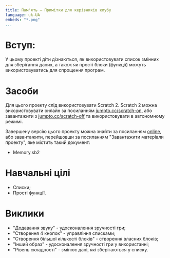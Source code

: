 ```yaml
---
title: Пам'ять — Примітки для керівників клубу
language: uk-UA
embeds: "*.png"
...
```


# Вступ:

У цьому проекті діти дізнаються, як використовувати список змінних для зберігання даних, а також як прості блоки (функції) можуть використовуватись для спрощення програм.

# Засоби

Для цього проекту слід використовувати Scratch 2. Scratch 2 можна використовувати онлайн за посиланням [jumpto.cc/scratch-on](http://jumpto.cc/scratch-on), або завантажити з [jumpto.cc/scratch-off](http://jumpto.cc/scratch-off) та використовувати в автономному режимі.

Завершену версію цього проекту можна знайти за посиланням [online](http://scratch.mit.edu/projects/34874510/#editor), або завантажити, перейшовши за посиланням "Завантажити матеріали проекту", яке містить такий документ:

+ Memory.sb2

# Навчальні цілі

+ Списки;
+ Прості функції.

# Виклики

+ "Додавання звуку" - удосконалення зручності гри;
+ "Створення 4 кнопок" - управління списками;
+ "Створення більшої кількості блоків" - створення власних блоків;
+ "Інший образ" - удосконалення зручності гри у використанні;
+ "Рівень складності" - змінює дані, які зберігаються у списку.